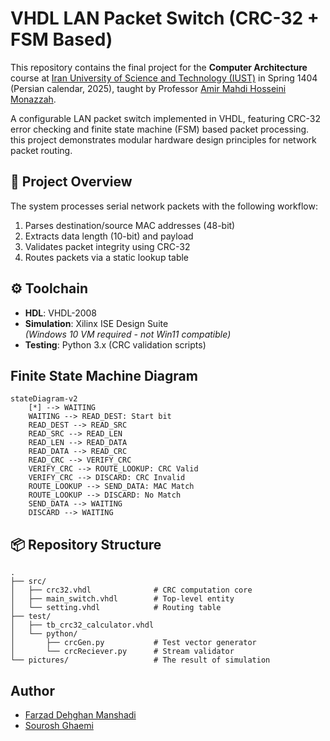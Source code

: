 # VHDL LAN Packet Switch (CRC-32 + FSM Based)

This repository contains the final project for the **Computer Architecture** course at [Iran University of Science and Technology (IUST)](https://www.iust.ac.ir/en) in Spring 1404 (Persian calendar, 2025), taught by Professor [Amir Mahdi Hosseini Monazzah](https://webpages.iust.ac.ir/monazzah/).

A configurable LAN packet switch implemented in VHDL, featuring CRC-32 error checking and finite state machine (FSM) based packet processing. this project demonstrates modular hardware design principles for network packet routing.

## 📌 Project Overview

The system processes serial network packets with the following workflow:
1. Parses destination/source MAC addresses (48-bit)
2. Extracts data length (10-bit) and payload
3. Validates packet integrity using CRC-32
4. Routes packets via a static lookup table

## ⚙️ Toolchain
- **HDL**: VHDL-2008
- **Simulation**: Xilinx ISE Design Suite  
  *(Windows 10 VM required - not Win11 compatible)*
- **Testing**: Python 3.x (CRC validation scripts)


## Finite State Machine Diagram
```mermaid
stateDiagram-v2
    [*] --> WAITING
    WAITING --> READ_DEST: Start bit
    READ_DEST --> READ_SRC
    READ_SRC --> READ_LEN
    READ_LEN --> READ_DATA
    READ_DATA --> READ_CRC
    READ_CRC --> VERIFY_CRC
    VERIFY_CRC --> ROUTE_LOOKUP: CRC Valid
    VERIFY_CRC --> DISCARD: CRC Invalid
    ROUTE_LOOKUP --> SEND_DATA: MAC Match
    ROUTE_LOOKUP --> DISCARD: No Match
    SEND_DATA --> WAITING
    DISCARD --> WAITING
```


## 📦 Repository Structure
```
.
├── src/
│   ├── crc32.vhdl              # CRC computation core
│   ├── main_switch.vhdl        # Top-level entity
│   └── setting.vhdl            # Routing table
├── test/
│   ├── tb_crc32_calculator.vhdl
│   └── python/
│       ├── crcGen.py           # Test vector generator
│       └── crcReciever.py      # Stream validator
└── pictures/                   # The result of simulation
```

## Author
- [Farzad Dehghan Manshadi](https://github.com/farzaddm) 
- [Sourosh Ghaemi](https://github.com/soroush2077)

